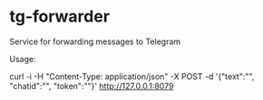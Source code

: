 # tg-forwarder
Service for forwarding messages to Telegram


Usage:


curl -i -H "Content-Type: application/json" -X POST -d '{"text":"<YOUR MESSAGE>", "chatid":"<CHAT ID>", "token":"<BOT GENERATED TOKEN>"}' http://127.0.0.1:8079
